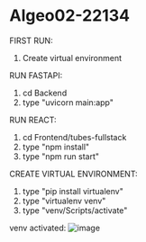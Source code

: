 # Algeo02-22134

FIRST RUN:
1. Create virtual environment

RUN FASTAPI:
1. cd Backend
2. type "uvicorn main:app"

RUN REACT:
1. cd Frontend/tubes-fullstack
2. type "npm install"
3. type "npm run start"

CREATE VIRTUAL ENVIRONMENT:
1. type "pip install virtualenv"
2. type "virtualenv venv"
3. type "venv/Scripts/activate"

venv activated:
![image](https://github.com/ValentinoTriadi/Algeo02-22134/assets/116715708/baccd383-0325-4d1d-844a-fa17b149033a)

